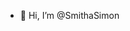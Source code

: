 - 👋 Hi, I’m @SmithaSimon


<!---
SmithaSimon/SmithaSimon is a ✨ special ✨ repository because its `README.md` (this file) appears on your GitHub profile.
You can click the Preview link to take a look at your changes.
--->
